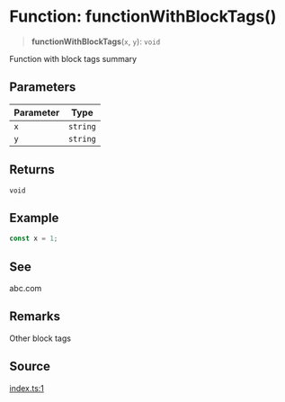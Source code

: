 # Function: functionWithBlockTags()

> **functionWithBlockTags**(`x`, `y`): `void`

Function with block tags summary

## Parameters

| Parameter | Type |
| ------ | ------ |
| `x` | `string` |
| `y` | `string` |

## Returns

`void`

## Example

```ts
const x = 1;
```

## See

abc.com

## Remarks

Other block tags

## Source

[index.ts:1](http://source-url)
